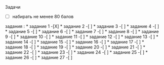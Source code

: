 Задачи

- [ ]  набирать не менее 80 балов

задания :
	* задание 1 -[X]
	* задание 2 -[ ]
	* задание 3 -[ ]
	* задание 4 -[ ]
	* задание 5 -[ ]
	* задание 6 -[ ]
	* задание 7 -[ ]
	* задание 8 -[ ]
	* задание 9 -[ ]
	* задание 10 -[ ]
	* задание 11 -[ ]
	* задание 12 -[ ]
	* задание 13 -[ ]
	* задание 14 -[ ]
	* задание 15 -[ ]
	* задание 16 -[ ]
	* задание 17 -[ ]
	* задание 18 -[ ]
	* задание 19 -[ ]
	* задание 20 -[ ]
	* задание 21 -[ ]
	* задание 22 -[ ]
	* задание 23 -[ ]
	* задание 24 -[ ]
	* задание 25 -[ ]
	* задание 26 -[ ]
	* задание 27 -[ ]
